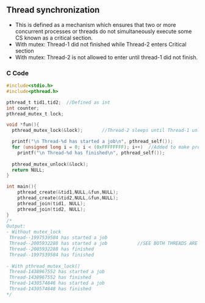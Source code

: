 ## Thread synchronization 
- This is defined as a mechanism which ensures that two or more concurrent processes or threads do not simultaneously execute some CS known as a critical section.
- With mutex: Thread-1 did not finished while Thread-2 enters Critical section
- With mutex: Thread-2 is not allowed to enter until thread-1 did not finish.

### C Code	
```c
#include<stdio.h>
#include<pthread.h>

pthread_t tid1,tid2;  //Defined as int
int counter;
pthread_mutex_t lock;

void *fun(){
  pthread_mutex_lock(&lock);       //Thread-2 sleeps until Thread-1 unlocks the mutex

  printf("\n Thread-%d has started a job\n", pthread_self()); 
  for (unsigned long i = 0; i < (0xFFFFFFFF); i++) 	//Added to make processing large
    printf("\n Thread-%d has finished\n", pthread_self()); 
	
  pthread_mutex_unlock(&lock); 
  return NULL;	
}

int main(){
    pthread_create(&tid1,NULL,&fun,NULL);   
    pthread_create(&tid2,NULL,&fun,NULL);
    pthread_join(tid1, NULL);    
    pthread_join(tid2, NULL);
}
/*
Output:
- Without mutex_lock
 Thread--1997539584 has started a job
 Thread--2005932288 has started a job			//SEE BOTH THREADS ARE IN CS
 Thread--2005932288 has finished
 Thread--1997539584 has finished
 
- With pthread_mutex_lock()
 Thread-1438967552 has started a job
 Thread-1438967552 has finished
 Thread-1430574848 has started a job
 Thread-1430574848 has finished
*/
```
